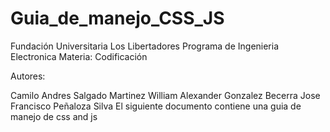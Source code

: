# Guia_de_manejo_CSS_JS

Fundación Universitaria Los Libertadores 
Programa de Ingenieria Electronica 
Materia: Codificación

Autores:

Camilo Andres Salgado Martinez 
William Alexander Gonzalez Becerra 
Jose Francisco Peñaloza Silva 
El siguiente documento contiene una guia de manejo de css and js
